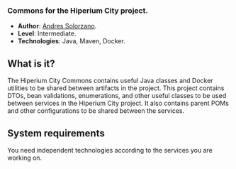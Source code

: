 ### Commons for the Hiperium City project.

* **Author**: [Andres Solorzano](https://www.linkedin.com/in/aosolorzano/).
* **Level**: Intermediate.
* **Technologies**: Java, Maven, Docker.

What is it?
-----------

The Hiperium City Commons contains useful Java classes and Docker utilities to be shared between artifacts in the project. 
This project contains DTOs, bean validations, enumerations, and other useful classes to be used between services in the Hiperium City project.
It also contains parent POMs and other configurations to be shared between the services.

System requirements
-------------------

You need independent technologies according to the services you are working on.
